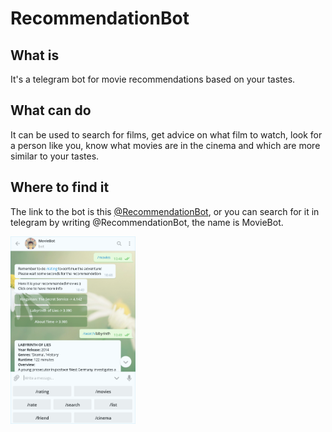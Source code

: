 # RecommendationBot

## What is
It's a telegram bot for movie recommendations based on your tastes.

## What can do
It can be used to search for films, get advice on what film to watch, look for a person like you, know what movies are in the cinema and which are more similar to your tastes.

## Where to find it
The link to the bot is this [@RecommendationBot](https://t.me/RecommendationBot), or you can search for it in telegram by writing @RecommendationBot, the name is MovieBot.

<img src="https://github.com/0x5eba/RecommendationBot/blob/master/img/bot.png" width="200" height="300">
